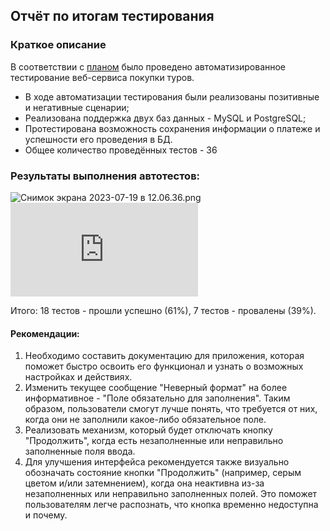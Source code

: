 ## Отчёт по итогам тестирования

### Краткое описание

В соответствии с [планом](https://github.com/RegiePanina/Diploma/blob/master/Documentation/Plan.md) было проведено автоматизированное тестирование веб-сервиса покупки туров.

- В ходе автоматизации тестирования были реализованы позитивные и негативные сценарии;
- Реализована поддержка двух баз данных - MySQL и PostgreSQL;
- Протестирована возможность сохранения информации о платеже и успешности его проведения в БД.
- Общее количество проведённых тестов - 36

### Результаты выполнения автотестов:
![Снимок экрана 2023-07-19 в 12.06.36.png](..%2F..%2F..%2F..%2F..%2F..%2FDesktop%2F%D0%A1%D0%BD%D0%B8%D0%BC%D0%BE%D0%BA%20%D1%8D%D0%BA%D1%80%D0%B0%D0%BD%D0%B0%202023-07-19%20%D0%B2%2012.06.36.png)
![report gradle](http://localhost:63342/Diploma/build/reports/tests/test/index.html)

Итого: 18 тестов - прошли успешно (61%), 7 тестов - провалены (39%).

#### Рекомендации:
1. Необходимо составить документацию для приложения, которая поможет быстро освоить его функционал и узнать о возможных настройках и действиях.
2. Изменить текущее сообщение "Неверный формат" на более информативное - "Поле обязательно для заполнения". Таким образом, пользователи смогут лучше понять, что требуется от них, когда они не заполнили какое-либо обязательное поле.
3. Реализовать механизм, который будет отключать кнопку "Продолжить", когда есть незаполненные или неправильно заполненные поля ввода.
4. Для улучшения интерфейса рекомендуется также визуально обозначать состояние кнопки "Продолжить" (например, серым цветом и/или затемнением), когда она неактивна из-за незаполненных или неправильно заполненных полей. Это поможет пользователям легче распознать, что кнопка временно недоступна и почему.

